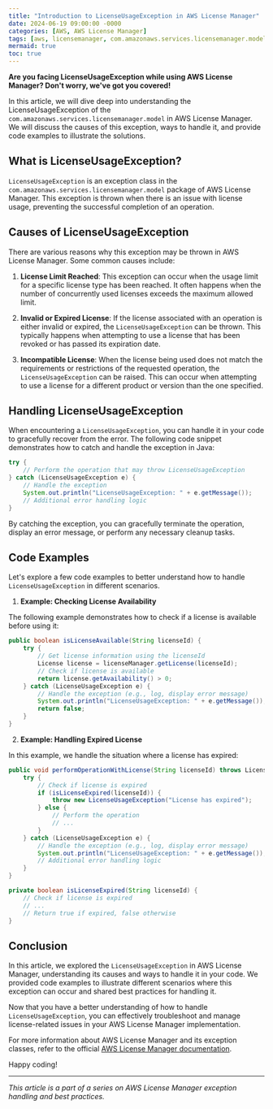```yaml
---
title: "Introduction to LicenseUsageException in AWS License Manager"
date: 2024-06-19 09:00:00 -0000
categories: [AWS, AWS License Manager]
tags: [aws, licensemanager, com.amazonaws.services.licensemanager.model]
mermaid: true
toc: true
---
```



**Are you facing LicenseUsageException while using AWS License Manager? Don't worry, we've got you covered!**

In this article, we will dive deep into understanding the LicenseUsageException of the `com.amazonaws.services.licensemanager.model` in AWS License Manager. We will discuss the causes of this exception, ways to handle it, and provide code examples to illustrate the solutions.

## What is LicenseUsageException?

`LicenseUsageException` is an exception class in the `com.amazonaws.services.licensemanager.model` package of AWS License Manager. This exception is thrown when there is an issue with license usage, preventing the successful completion of an operation.

## Causes of LicenseUsageException

There are various reasons why this exception may be thrown in AWS License Manager. Some common causes include:

1. **License Limit Reached**: This exception can occur when the usage limit for a specific license type has been reached. It often happens when the number of concurrently used licenses exceeds the maximum allowed limit.

2. **Invalid or Expired License**: If the license associated with an operation is either invalid or expired, the `LicenseUsageException` can be thrown. This typically happens when attempting to use a license that has been revoked or has passed its expiration date.

3. **Incompatible License**: When the license being used does not match the requirements or restrictions of the requested operation, the `LicenseUsageException` can be raised. This can occur when attempting to use a license for a different product or version than the one specified.

## Handling LicenseUsageException

When encountering a `LicenseUsageException`, you can handle it in your code to gracefully recover from the error. The following code snippet demonstrates how to catch and handle the exception in Java:

```java
try {
    // Perform the operation that may throw LicenseUsageException
} catch (LicenseUsageException e) {
    // Handle the exception
    System.out.println("LicenseUsageException: " + e.getMessage());
    // Additional error handling logic
}
```

By catching the exception, you can gracefully terminate the operation, display an error message, or perform any necessary cleanup tasks.

## Code Examples

Let's explore a few code examples to better understand how to handle `LicenseUsageException` in different scenarios.

1. **Example: Checking License Availability**

The following example demonstrates how to check if a license is available before using it:

```java
public boolean isLicenseAvailable(String licenseId) {
    try {
        // Get license information using the licenseId
        License license = licenseManager.getLicense(licenseId);
        // Check if license is available
        return license.getAvailability() > 0;
    } catch (LicenseUsageException e) {
        // Handle the exception (e.g., log, display error message)
        System.out.println("LicenseUsageException: " + e.getMessage());
        return false;
    }
}
```

2. **Example: Handling Expired License**

In this example, we handle the situation where a license has expired:

```java
public void performOperationWithLicense(String licenseId) throws LicenseUsageException {
    try {
        // Check if license is expired
        if (isLicenseExpired(licenseId)) {
            throw new LicenseUsageException("License has expired");
        } else {
            // Perform the operation
            // ...
        }
    } catch (LicenseUsageException e) {
        // Handle the exception (e.g., log, display error message)
        System.out.println("LicenseUsageException: " + e.getMessage());
        // Additional error handling logic
    }
}

private boolean isLicenseExpired(String licenseId) {
    // Check if license is expired
    // ...
    // Return true if expired, false otherwise
}
```

## Conclusion

In this article, we explored the `LicenseUsageException` in AWS License Manager, understanding its causes and ways to handle it in your code. We provided code examples to illustrate different scenarios where this exception can occur and shared best practices for handling it.

Now that you have a better understanding of how to handle `LicenseUsageException`, you can effectively troubleshoot and manage license-related issues in your AWS License Manager implementation.

For more information about AWS License Manager and its exception classes, refer to the official [AWS License Manager documentation](https://docs.aws.amazon.com/license-manager/latest/APIReference/Welcome.html).

Happy coding!

---
*This article is a part of a series on AWS License Manager exception handling and best practices.*
